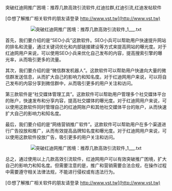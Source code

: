突破红迪网推广困境：推荐几款高效引流软件,红迪拉群,红迪引流,红迪发帖软件

[😍想了解推广相关软件的朋友请登录 http://www.vst.tw](http://www.vst.tw)

 <center><img src="https://vst.tw/MP4/tuiguang/png/2.png" alt="突破红迪网推广困境：推荐几款高效引流软件_1___.txt"></center>

首先，我们要介绍的是“SEO小兵”这款软件。SEO小兵可以帮助用户快速提升网站的排名和流量，通过关键词优化和内部链接建设等方式来提高网站的曝光度。对于红迪网用户来说，可以使用SEO小兵来优化自己发布的内容，提高搜索引擎的曝光率，从而吸引更多的流量。

其次，我们要介绍的是“微信群发机器人”。这款软件可以帮助用户快速向大量的微信群发送信息，从而扩大自己的影响力和知名度。对于红迪网用户来说，可以将自己发布的内容分享到微信群中，从而吸引更多的用户关注和访问。

第三款软件是“社交媒体管理工具”。这款软件可以帮助用户管理多个社交媒体平台的账户，快速发布和分享内容，提高社交媒体的曝光度。对于红迪网用户来说，可以使用这款软件同时管理自己的红迪网账户和其他社交媒体平台的账户，从而快速扩大自己的影响力和知名度。

最后，我们要介绍的是“网络营销推广软件”。这款软件可以帮助用户在多个渠道进行广告投放和推广，从而有效提高品牌知名度和曝光度。对于红迪网用户来说，可以使用这款软件投放广告，吸引更多的用户关注和访问。

 <center><img src="https://vst.tw/MP4/tuiguang/png/3.png" alt="突破红迪网推广困境：推荐几款高效引流软件_1___.txt"></center>

总之，通过使用以上几款高效引流软件，红迪网用户可以有效突破推广困境，扩大自己的影响力和知名度。但需要注意的是，推广和营销需要合法合规，在操作过程中需要遵守相关法律法规，不能进行侵权或有违法行为。

[😍想了解推广相关软件的朋友请登录 http://www.vst.tw](http://www.vst.tw)



